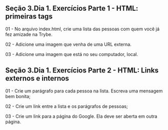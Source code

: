 ## Seção 3.Dia 1. Exercícios Parte 1 - HTML: primeiras tags

01 - No arquivo index.html, crie uma lista das pessoas com quem você já fez amizade na Trybe.

02 - Adicione uma imagem que venha de uma URL externa.

03 - Adicione uma imagem que está no seu computador, local.

## Seção 3.Dia 1. Exercícios Parte 2 - HTML: Links externos e internos

01 - Crie um parágrafo para cada pessoa na lista. Escreva uma mensagem bem bonita;

02 - Crie um link entre a lista e os parágrafos de pessoas;

03 - Crie um link para a página do Google. Ela deve ser aberta em outra página.

